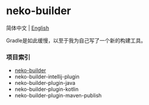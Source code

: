 # neko-builder
简体中文 | [English](README_en.md)

Gradle是如此缓慢，以至于我为自己写了一个新的构建工具。

### 项目索引
- [neko-builder](packages/@lemonneko/neko-builder/README.md)
- neko-builder-intellij-plugin
- neko-builder-plugin-java
- neko-builder-plugin-kotlin
- neko-builder-plugin-maven-publish